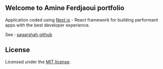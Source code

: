 ## Welcome to Amine Ferdjaoui portfolio
Application coded using [Next.js](https://nextjs.org) - React framework for building performant apps with the best developer experience.

See : [sagarshah github](https://github.com/shahsagarm/sagarshah.dev/blob/main/LICENSE)

## License

Licensed under the [MIT license](https://github.com/shahsagarm/sagarshah.dev/blob/main/LICENSE).


